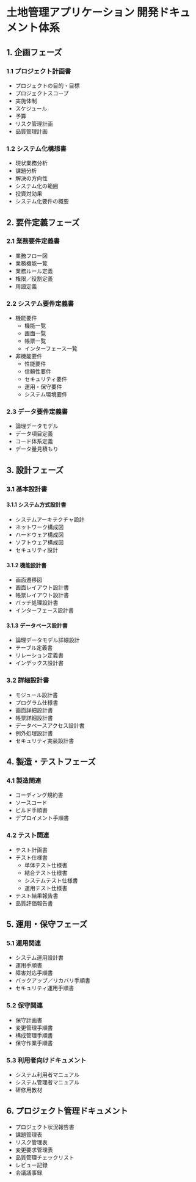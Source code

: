 # 土地管理アプリケーション 開発ドキュメント体系

## 1. 企画フェーズ
### 1.1 プロジェクト計画書
- プロジェクトの目的・目標
- プロジェクトスコープ
- 実施体制
- スケジュール
- 予算
- リスク管理計画
- 品質管理計画

### 1.2 システム化構想書
- 現状業務分析
- 課題分析
- 解決の方向性
- システム化の範囲
- 投資対効果
- システム化要件の概要

## 2. 要件定義フェーズ
### 2.1 業務要件定義書
- 業務フロー図
- 業務機能一覧
- 業務ルール定義
- 権限／役割定義
- 用語定義

### 2.2 システム要件定義書
- 機能要件
  - 機能一覧
  - 画面一覧
  - 帳票一覧
  - インターフェース一覧
- 非機能要件
  - 性能要件
  - 信頼性要件
  - セキュリティ要件
  - 運用・保守要件
  - システム環境要件

### 2.3 データ要件定義書
- 論理データモデル
- データ項目定義
- コード体系定義
- データ量見積もり

## 3. 設計フェーズ
### 3.1 基本設計書
#### 3.1.1 システム方式設計書
- システムアーキテクチャ設計
- ネットワーク構成図
- ハードウェア構成図
- ソフトウェア構成図
- セキュリティ設計

#### 3.1.2 機能設計書
- 画面遷移図
- 画面レイアウト設計書
- 帳票レイアウト設計書
- バッチ処理設計書
- インターフェース設計書

#### 3.1.3 データベース設計書
- 論理データモデル詳細設計
- テーブル定義書
- リレーション定義書
- インデックス設計書

### 3.2 詳細設計書
- モジュール設計書
- プログラム仕様書
- 画面詳細設計書
- 帳票詳細設計書
- データベースアクセス設計書
- 例外処理設計書
- セキュリティ実装設計書

## 4. 製造・テストフェーズ
### 4.1 製造関連
- コーディング規約書
- ソースコード
- ビルド手順書
- デプロイメント手順書

### 4.2 テスト関連
- テスト計画書
- テスト仕様書
  - 単体テスト仕様書
  - 結合テスト仕様書
  - システムテスト仕様書
  - 運用テスト仕様書
- テスト結果報告書
- 品質評価報告書

## 5. 運用・保守フェーズ
### 5.1 運用関連
- システム運用設計書
- 運用手順書
- 障害対応手順書
- バックアップ／リカバリ手順書
- セキュリティ運用手順書

### 5.2 保守関連
- 保守計画書
- 変更管理手順書
- 構成管理手順書
- 保守作業手順書

### 5.3 利用者向けドキュメント
- システム利用者マニュアル
- システム管理者マニュアル
- 研修用教材

## 6. プロジェクト管理ドキュメント
- プロジェクト状況報告書
- 課題管理表
- リスク管理表
- 変更要求管理表
- 品質管理チェックリスト
- レビュー記録
- 会議議事録